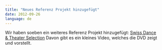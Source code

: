 ```yaml
---
title: "Neues Referenz Projekt hinzugefügt"
date: 2012-09-26
language: de
---
```


Wir haben soeben ein weiteres Referenz Projekt hinzugefügt: [Swiss Dance & Theater Selection](http://simplificator.com/de/referenzen/swiss_dance_selection/) Davon gibt es ein kleines Video, welches die DVD zeigt und vorstellt.
